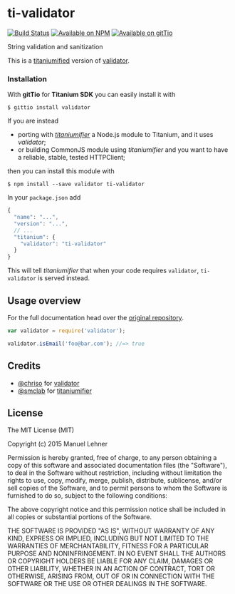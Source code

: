 ti-validator
=============

[![Build Status](https://img.shields.io/travis/manumaticx/ti-validator.svg?style=flat-square)](https://travis-ci.org/manumaticx/ti-validator)
[![Available on NPM](https://img.shields.io/npm/v/validator.svg?style=flat-square)](https://www.npmjs.com/package/validator)
[![Available on gitTio](https://img.shields.io/badge/available_on-gitTio-00B4CC.svg?style=flat-square)](http://gitt.io/component/validator)

String validation and sanitization

This is a [titaniumified][ti] version of [validator](https://github.com/chriso/validator.js).

[ti]: https://github.com/smclab/titaniumifier

### Installation

With **gitTio** for  **Titanium SDK** you can easily install it with

    $ gittio install validator

If you are instead
- porting with [*titaniumifier*][ti] a Node.js module to Titanium, and it uses *validator*;
- or building CommonJS module using *titaniumifier* and you want to have a reliable, stable, tested HTTPClient;

then you can install this module with

    $ npm install --save validator ti-validator

In your `package.json` add

```js
{
  "name": "...",
  "version": "...",
  // ...
  "titanium": {
    "validator": "ti-validator"
  }
}
```

This will tell *titaniumifier* that when your code requires `validator`, `ti-validator` is served instead.

Usage overview
--------------

For the full documentation head over the [original repository](https://github.com/chriso/validator.js).

```js
var validator = require('validator');

validator.isEmail('foo@bar.com'); //=> true
```

Credits
-------

* [@chriso](https://github.com/fb55) for [validator](https://github.com/chriso/validator.js)
* [@smclab](https://github.com/smclab/titaniumifier) for [titaniumifier](https://github.com/smclab/titaniumifier)


License
-------

  The MIT License (MIT)

  Copyright (c) 2015 Manuel Lehner

  Permission is hereby granted, free of charge, to any person obtaining a copy
  of this software and associated documentation files (the "Software"), to deal
  in the Software without restriction, including without limitation the rights
  to use, copy, modify, merge, publish, distribute, sublicense, and/or sell
  copies of the Software, and to permit persons to whom the Software is
  furnished to do so, subject to the following conditions:

  The above copyright notice and this permission notice shall be included in
  all copies or substantial portions of the Software.

  THE SOFTWARE IS PROVIDED "AS IS", WITHOUT WARRANTY OF ANY KIND, EXPRESS OR
  IMPLIED, INCLUDING BUT NOT LIMITED TO THE WARRANTIES OF MERCHANTABILITY,
  FITNESS FOR A PARTICULAR PURPOSE AND NONINFRINGEMENT. IN NO EVENT SHALL THE
  AUTHORS OR COPYRIGHT HOLDERS BE LIABLE FOR ANY CLAIM, DAMAGES OR OTHER
  LIABILITY, WHETHER IN AN ACTION OF CONTRACT, TORT OR OTHERWISE, ARISING FROM,
  OUT OF OR IN CONNECTION WITH THE SOFTWARE OR THE USE OR OTHER DEALINGS IN
  THE SOFTWARE.